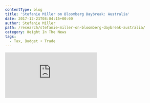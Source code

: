 ```yaml
---
contentType: blog
title: 'Stefanie Miller on Bloomberg Daybreak: Australia'
date: 2017-12-21T08:04:15+00:00
author: Stefanie Miller
path: /research/stefanie-miller-on-bloomberg-daybreak-australia/
category: Height In The News
tags: 
  - Tax, Budget + Trade
---
```

<iframe src="https://www.bloomberg.com/api/embed/iframe?id=41ef44c5-426d-40bc-8708-5d2dea8a3378" width="300" height="150" frameborder="0"><span data-mce-type="bookmark" style="display: inline-block; width: 0px; overflow: hidden; line-height: 0;" class="mce_SELRES_start">﻿</span>&nbsp;

</iframe>